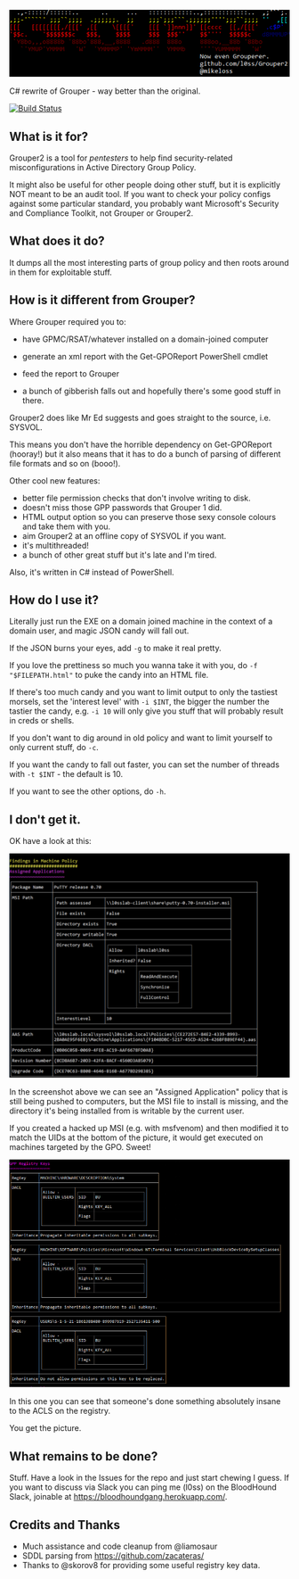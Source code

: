 ![A picture of the Grouper2 banner](./G2-banner.png)

C# rewrite of Grouper - way better than the original.

[![Build Status](https://dev.azure.com/l0ss/Grouper2/_apis/build/status/l0ss.Grouper2?branchName=master)](https://dev.azure.com/l0ss/Grouper2/_build/latest?definitionId=1&branchName=master)

## What is it for? 

Grouper2 is a tool for *pentesters* to help find security-related misconfigurations in Active Directory Group Policy.

It might also be useful for other people doing other stuff, but it is explicitly NOT meant to be an audit tool. If you want to check your policy configs against some particular standard, you probably want Microsoft's Security and Compliance Toolkit, not Grouper or Grouper2.

## What does it do?

It dumps all the most interesting parts of group policy and then roots around in them for exploitable stuff.

## How is it different from Grouper?

Where Grouper required you to:

 - have GPMC/RSAT/whatever installed on a domain-joined computer

-  generate an xml report with the Get-GPOReport PowerShell cmdlet

 - feed the report to Grouper

 - a bunch of gibberish falls out and hopefully there's some good stuff in there.

Grouper2 does like Mr Ed suggests and goes straight to the source, i.e. SYSVOL.

This means you don't have the horrible dependency on Get-GPOReport (hooray!) but it also means that it has to do a bunch of parsing of different file formats and so on (booo!).

Other cool new features:

 - better file permission checks that don't involve writing to disk.
 - doesn't miss those GPP passwords that Grouper 1 did.
 - HTML output option so you can preserve those sexy console colours and take them with you.
 - aim Grouper2 at an offline copy of SYSVOL if you want.
 - it's multithreaded!
 - a bunch of other great stuff but it's late and I'm tired.

Also, it's written in C# instead of PowerShell.

## How do I use it?

Literally just run the EXE on a domain joined machine in the context of a domain user, and magic JSON candy will fall out.

If the JSON burns your eyes, add ```-g``` to make it real pretty.

If you love the prettiness so much you wanna take it with you, do ```-f "$FILEPATH.html"``` to puke the candy into an HTML file.

If there's too much candy and you want to limit output to only the tastiest morsels, set the 'interest level' with ```-i $INT```, the bigger the number the tastier the candy, e.g. ```-i 10``` will only give you stuff that will probably result in creds or shells.

If you don't want to dig around in old policy and want to limit yourself to only current stuff, do ```-c```.

If you want the candy to fall out faster, you can set the number of threads with ```-t $INT``` - the default is 10.

If you want to see the other options, do ```-h```.


## I don't get it.

OK have a look at this:

![A picture of some Grouper2 output](./G2-example1.png)

In the screenshot above we can see an "Assigned Application" policy that is still being pushed to computers, but the MSI file to install is missing, and the directory it's being installed from is writable by the current user. 

If you created a hacked up MSI (e.g. with msfvenom) and then modified it to match the UIDs at the bottom of the picture, it would get executed on machines targeted by the GPO. Sweet!

![A picture of some Grouper2 output](./G2-example2.png)

In this one you can see that someone's done something absolutely insane to the ACLS on the registry.

You get the picture.

## What remains to be done?

Stuff. Have a look in the Issues for the repo and just start chewing I guess.
If you want to discuss via Slack you can ping me (l0ss) on the BloodHound Slack, joinable at https://bloodhoundgang.herokuapp.com/.

## Credits and Thanks

 - Much assistance and code cleanup from @liamosaur
 - SDDL parsing from https://github.com/zacateras/
 - Thanks to @skorov8 for providing some useful registry key data.
